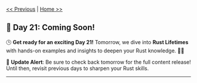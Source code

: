[<< Previous](../20_Unsafe%20Rust/20_unsafe_rust.md) | [Home >>](../README.md#-day-1---introduction-to-rust)

## 🚀 Day 21: Coming Soon!

🕒 **Get ready for an exciting Day 21!** Tomorrow, we dive into **Rust Lifetimes** with hands-on examples and insights to deepen your Rust knowledge. 🔧✨

🔔 **Update Alert**: Be sure to check back tomorrow for the full content release! Until then, revisit previous days to sharpen your Rust skills.

---
